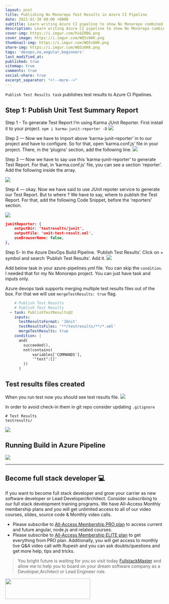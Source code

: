 ```yaml
---
layout: post
title: Publishing Nx Monorepo Test Results in Azure CI Pipeline
date: 2021-01-30 00:00 +0000
subtitle: Learn writing Azure CI pipeline to show Nx Monorepo combined Test Results 
description: Learn writing Azure CI pipeline to show Nx Monorepo combined Test Results
cover-img: https://i.imgur.com/hiQZ0BG.png
cover_image: https://i.imgur.com/WQ5z6KK.png
thumbnail-img: https://i.imgur.com/WQ5z6KK.png
share-img: https://i.imgur.com/WQ5z6KK.png
tags: 'devops,nx,angular,beginners'
last_modified_at:
published: true
sitemap: true
comments: true
social-share: true
excerpt_separator: "<!--more-->"
---
```


`Publish Test Results task` publishes test results to Azure CI Pipelines.

## Step 1: Publish Unit Test Summary Report
Step 1 - To generate Test Report I’m using Karma JUnit Reporter. First install it to your project.
`npm i karma-junit-reporter -D`
![](https://i.imgur.com/xU6AEaJ.png)


Step 2 — Now we have to import above ‘karma-junit-reporter’ in to our project and have to configure. So for that, open ‘karma.conf.js’ file in your project. There, in the ‘plugins’ section, add the following line.
![](https://i.imgur.com/wR88IaA.png)

Step 3 — Now we have to say use this ‘karma-junit-reporter’ to generate Test Report. For that, in ‘karma.conf.js’ file, you can see a section ‘reporter’. Add the following inside the array.

![](https://i.imgur.com/vI4aatC.png)


Step 4 — okay. Now we have said to use JUnit repoter service to generate our Test Report. But to where ? We have to say, where to publish the Test Report. For that, add the following Code Snippet, before the ‘reporters’ section.

![](https://i.imgur.com/5ej8reJ.png)

```json
junitReporter: {
    outputDir: 'testresults/junit',
    outputFile: 'unit-test-result.xml',
    useBrowserName: false,
},
```

Step 5- In the Azure DevOps Build Pipeline. ‘Publish Test Results’. Click on + symbol and search ‘Publish Test Results’. Add it.
![](https://i.imgur.com/HCfNtkY.png)

Add below task in your azure-pipelines.yml file. You can skip the `condition`. I needed that for my Nx Monorepo project. You can just have task and inputs only. 

Azure devops task supports merging multiple test results files out of the box. For that we will use `mergeTestResults: true` flag. 

```yaml
    # Publish Test Results
    # Publish Test Results
  - task: PublishTestResults@2
    inputs:
      testResultsFormat: 'JUnit'
      testResultsFiles: '**/testresults/**/*.xml'
      mergeTestResults: true
    condition: |
      and(
        succeeded(),
        not(contains(
            variables['COMMANDS'],
            '"test":[]'
        ))
      )

```

## Test results files created 

When you run test now you should see test results file.
![](https://i.imgur.com/mE8wvJL.png)


In order to avoid check-in them in git repo consider updating `.gitignore`

```shell
# Test Results
testresults/
```

![](https://i.imgur.com/drw4ibo.png)

## Running Build in Azure Pipeline


![](https://i.imgur.com/Vo6XfZr.png)



--- 
## Become full stack developer 💻

If you want to become full stack developer and grow your carrier as new software developer or Lead Developer/Architect. Consider subscribing to our full stack development training programs. We have All-Access Monthly membership plans and you will get unlimited access to all of our video courses, slides, source code & Monthly video calls.

- Please subscribe to [All-Access Membership PRO plan](https://www.fullstackmaster.net/pro) to access current and future angular, node.js and related courses.
- Please subscribe to [All-Access Membership ELITE plan](https://www.fullstackmaster.net/elite) to get everything from PRO plan. Additionally, you will get access to monthly live Q&A video call with Rupesh and you can ask doubts/questions and get more help, tips and tricks.

> You bright future is waiting for you so visit today [FullstackMaster](www.fullstackmaster.net) and allow me to help you to board on your dream software company as a Developer,Architect or Lead Engineer role.
<a href="https://www.fullstackmaster.net">
    <img height="65" src="https://i.imgur.com/9OCLciM.png" width="270">
</a>
 
